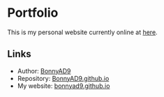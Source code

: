 # Portfolio
This is my personal website currently online at [here](https://bonnyad9.github.io).

## Links
- Author: [BonnyAD9](https://github.com/BonnyAD9)
- Repository: [BonnyAD9.github.io](https://github.com/BonnyAD9/BonnyAD9.github.io)
- My website: [bonnyad9.github.io](https://bonnyad9.github.io)
